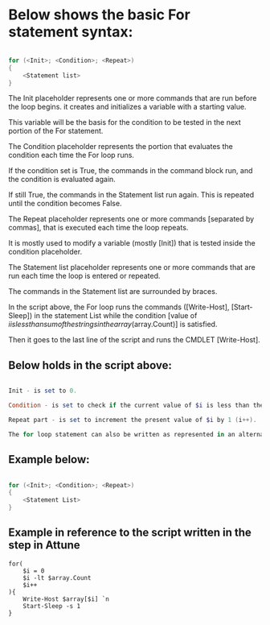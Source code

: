 # Below shows the basic For statement syntax:

```powershell

for (<Init>; <Condition>; <Repeat>)
{
    <Statement list>
}

```

The Init placeholder represents one or more commands that are run before the loop begins. it creates and initializes a variable with a starting value.

This variable will be the basis for the condition to be tested in the next portion of the For statement.

The Condition placeholder represents the portion that evaluates the condition each time the For loop runs.

If the condition set is True, the commands in the command block run, and the condition is evaluated again.

If still True, the commands in the Statement list run again. This is repeated until the condition becomes False.

The Repeat placeholder represents one or more commands [separated by commas], that is executed each time the loop repeats.

It is mostly used to modify a variable (mostly [Init]) that is tested inside the condition placeholder.

The Statement list placeholder represents one or more commands that are run each time the loop is entered or repeated.

The commands in the Statement list are surrounded by braces.

In the script above, the For loop runs the commands ([Write-Host], [Start-Sleep]) in the statement List while the condition [value of $i is less than sum of the strings in the array ($array.Count)] is satisfied.

Then it goes to the last line of the script and runs the CMDLET [Write-Host].

## Below holds in the script above:

```powershell

Init - is set to 0.

Condition - is set to check if the current value of $i is less than the sum of the strings in the array ($array.Count).

Repeat part - is set to increment the present value of $i by 1 (i++).

The for loop statement can also be written as represented in an alternative syntax using the carriage returns instead of semicolons to delimit the Init, Condition, and Repeat portions.

```

## Example below:

```powershell

for (<Init>; <Condition>; <Repeat>)
{
    <Statement List>
}

```

## Example in reference to the script written in the step in Attune

```
for(
    $i = 0
    $i -lt $array.Count
    $i++
){
    Write-Host $array[$i] `n
    Start-Sleep -s 1
}

```
